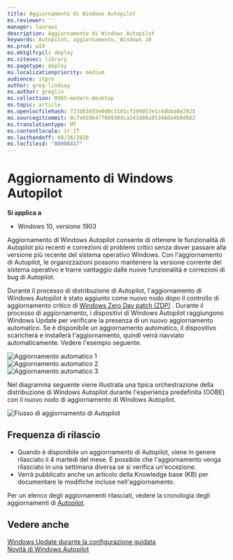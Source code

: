 ```yaml
---
title: Aggiornamento di Windows Autopilot
ms.reviewer: ''
manager: laurawi
description: Aggiornamento di Windows Autopilot
keywords: Autopilot, aggiornamento, Windows 10
ms.prod: w10
ms.mktglfcycl: deploy
ms.sitesec: library
ms.pagetype: deploy
ms.localizationpriority: medium
audience: itpro
author: greg-lindsay
ms.author: greglin
ms.collection: M365-modern-desktop
ms.topic: article
ms.openlocfilehash: 723d81655e0d0c3101cf199057e1c4dbba8e2925
ms.sourcegitcommit: 0c7e6b9b47788930dca543d86a95348da4b0d902
ms.translationtype: MT
ms.contentlocale: it-IT
ms.lasthandoff: 08/26/2020
ms.locfileid: "88908417"
---
```

# <a name="windows-autopilot-update"></a>Aggiornamento di Windows Autopilot

**Si applica a**

-   Windows 10, versione 1903

Aggiornamento di Windows Autopilot consente di ottenere le funzionalità di Autopilot più recenti e correzioni di problemi critici senza dover passare alla versione più recente del sistema operativo Windows. Con l'aggiornamento di Autopilot, le organizzazioni possono mantenere la versione corrente del sistema operativo e trarre vantaggio dalle nuove funzionalità e correzioni di bug di Autopilot.
 
Durante il processo di distribuzione di Autopilot, l'aggiornamento di Windows Autopilot è stato aggiunto come nuovo nodo dopo il controllo di aggiornamento critico di [Windows Zero Day patch (ZDP)](/windows-hardware/customize/desktop/windows-updates-during-oobe) . Durante il processo di aggiornamento, i dispositivi di Windows Autopilot raggiungono Windows Update per verificare la presenza di un nuovo aggiornamento automatico.  Se è disponibile un aggiornamento automatico, il dispositivo scaricherà e installerà l'aggiornamento, quindi verrà riavviato automaticamente. Vedere l'esempio seguente.

   ![Aggiornamento automatico 1](images/update1.png)<br>
   ![Aggiornamento automatico 2](images/update2.png)<br>
   ![Aggiornamento automatico 3](images/update3.png)

Nel diagramma seguente viene illustrata una tipica orchestrazione della distribuzione di Windows Autopilot durante l'esperienza predefinita (OOBE) con il nuovo nodo di aggiornamento di Windows Autopilot.

   ![Flusso di aggiornamento di Autopilot](images/update-flow.png)

## <a name="release-cadence"></a>Frequenza di rilascio

- Quando è disponibile un aggiornamento di Autopilot, viene in genere rilasciato il 4 martedì del mese. È possibile che l'aggiornamento venga rilasciato in una settimana diversa se si verifica un'eccezione.
- Verrà pubblicato anche un articolo della Knowledge base (KB) per documentare le modifiche incluse nell'aggiornamento.

Per un elenco degli aggiornamenti rilasciati, vedere la cronologia degli aggiornamenti di [Autopilot](windows-autopilot-whats-new.md#windows-autopilot-update-history).

## <a name="see-also"></a>Vedere anche

[Windows Update durante la configurazione guidata](/windows-hardware/customize/desktop/windows-updates-during-oobe)<br>
[Novità di Windows Autopilot](windows-autopilot-whats-new.md)<br>